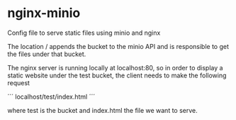 # nginx-minio
Config file to serve static files using minio and nginx

The location / appends the bucket to the minio API and is responsible to get the files under that bucket.

The nginx server is running locally at localhost:80, so in order to display a static website under the test bucket, the client needs to make the following request

´´´
localhost/test/index.html
´´´

where test is the bucket and index.html the file we want to serve. 
